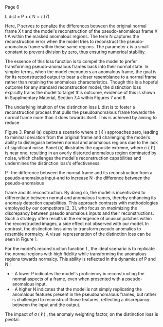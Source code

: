 Page 6

<!-- image -->

L dist = P + ϵ N + ϵ (7)

Here, P serves to penalize the differences between the original normal frame X t and the model's reconstruction of the pseudo-anomalous frame X t A within the masked anomalous regions. The term N captures the reconstruction error when the model tries to reconstruct the pseudo-anomalous frame within these same regions. The parameter ϵ is a small constant to prevent division by zero, thus ensuring numerical stability.

The essence of this loss function is to compel the model to prefer transforming pseudo-anomalous frames back into their normal state. In simpler terms, when the model encounters an anomalous frame, the goal is for its reconstructed output to bear a closer resemblance to a normal frame rather than retaining the anomalous characteristics. Though this is a hopeful outcome for any standard reconstruction model, the distinction loss explicitly trains the model to target this outcome, evidence of this is shown in Supplmentary Material, Section 7.4 within Figures 7 and 8.

The underlying intuition of the distinction loss L dist is to foster a reconstruction process that pulls the pseudoanomalous frame towards the normal frame more than it does towards itself. This is achieved by aiming to reduce

Figure 3. Panel (a) depicts a scenario where σ ( ℓ ) approaches zero, leading to minimal deviation from the original frame and challenging the model's ability to distinguish between normal and anomalous regions due to the lack of significant noise. Panel (b) illustrates the opposite extreme, where σ ( ℓ ) is near one, resulting in an overly distorted anomalous region dominated by noise, which challenges the model's reconstruction capabilities and undermines the distinction loss's effectiveness.

<!-- image -->

P -the difference between the normal frame and its reconstruction from a pseudo-anomalous input-and to increase N -the difference between the pseudo-anomalous

frame and its reconstruction. By doing so, the model is incentivized to differentiate between normal and anomalous frames, thereby enhancing its anomaly detection capabilities. This approach contrasts with methodologies employed by our competitors [2, 3], who focus on maximizing the discrepancy between pseudo anomalous inputs and their reconstructions. Such a strategy often results in the emergence of unusual patches within the reconstructed images, a side effect not observed with our model. In contrast, the distinction loss aims to transform pseudo anomalies to resemble normalcy. A visual representation of the distinction loss can be seen in Figure 1.

For the model's reconstruction function f , the ideal scenario is to replicate the normal regions with high fidelity while transforming the anomalous regions towards normalcy. This ability is reflected in the dynamics of P and N :

- · A lower P indicates the model's proficiency in reconstructing the normal aspects of a frame, even when presented with a pseudo-anomalous input.
- · A higher N indicates that the model is not simply replicating the anomalous features present in the pseudoanomalous frames, but rather is challenged to reconstruct those features, reflecting a discrepancy between the input and the output.

The impact of σ ( ℓ ) , the anomaly weighting factor, on the distinction loss is pivotal:
